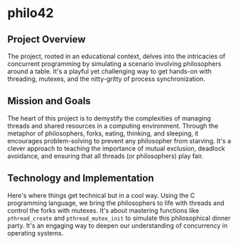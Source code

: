# philo42


## Project Overview
The project, rooted in an educational context, delves into the intricacies of concurrent programming by simulating a scenario involving philosophers around a table. It's a playful yet challenging way to get hands-on with threading, mutexes, and the nitty-gritty of process synchronization.

## Mission and Goals
The heart of this project is to demystify the complexities of managing threads and shared resources in a computing environment. Through the metaphor of philosophers, forks, eating, thinking, and sleeping, it encourages problem-solving to prevent any philosopher from starving. It's a clever approach to teaching the importance of mutual exclusion, deadlock avoidance, and ensuring that all threads (or philosophers) play fair.

## Technology and Implementation
Here's where things get technical but in a cool way. Using the C programming language, we bring the philosophers to life with threads and control the forks with mutexes. It's about mastering functions like `pthread_create` and `pthread_mutex_init` to simulate this philosophical dinner party. It's an engaging way to deepen our understanding of concurrency in operating systems.
